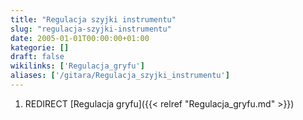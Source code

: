```yaml
---
title: "Regulacja szyjki instrumentu"
slug: "regulacja-szyjki-instrumentu"
date: 2005-01-01T00:00:00+01:00
kategorie: []
draft: false
wikilinks: ['Regulacja_gryfu']
aliases: ['/gitara/Regulacja_szyjki_instrumentu']
---
```

1.  REDIRECT [Regulacja gryfu]({{< relref "Regulacja_gryfu.md" >}})